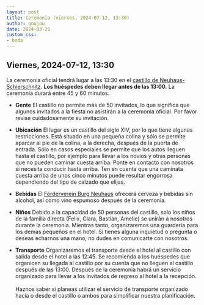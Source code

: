 ```yaml
---
layout: post
title: Ceremonia (viernes, 2024-07-12, 13:30)
author: goujou
date: 2024-03-21
custom_css:
- boda
---
```


## Viernes, 2024-07-12, 13:30
La ceremonia oficial tendrá lugar a las 13:30 en el [castillo de Neuhaus-Schierschnitz](https://www.coburg-rennsteig.de/poi/burg-neuhaus).
**Los huéspedes deben llegar antes de las 13:00.**
La ceremonia durará entre 45 y 60 minutos.

- **Gente**
    El castillo no permite más de 50 invitados, lo que significa que algunos invitados a la fiesta no asistirán a la ceremonia oficial.
    Por favor revise cuidadosamente su invitación.

- **Ubicación**
    El lugar es un castillo del siglo XIV, por lo que tiene algunas restricciones.
    Está situado en una pequeña colina y sólo se permite aparcar al pie de la colina, a la derecha, después de la puerta de entrada.
    Sólo en casos especiales se permite que los autos lleguen hasta el castillo, por ejemplo para llevar a los novios y otras personas que no pueden caminar cuesta arriba.
    Ponte en contacto con nosotros si necesita conducir hasta arriba.
    Ten en cuenta que una caminata cuesta arriba de unos cinco minutos puede resultar engorrosa dependiendo del tipo de calzado que elijas.

- **Bebidas**
    El [Förderverein Burg Neuhaus](https://foerderverein-burg-neuhaus.de/) ofrecerá cerveza y bebidas sin alcohol, así como vino espumoso después de la ceremonia.

- **Niños**
    Debido a la capacidad de 50 personas del castillo, solo los niños de la familia directa (Felix, Clara, Bastian, Amelie) se unirán a nosotros durante la ceremonia.
    Mientras tanto, organizaremos una guardería para los demás pequeños en el hotel.
    Si tienes alguna inquietud o pregunta o deseas echarnos una mano, no dudes en comunicarte con nosotros.


- **Transporte**
    Organizaremos el transporte desde el hotel al castillo con salida desde el hotel a las 12:45.
    Se recomienda a los huéspedes que organicen su llegada al castillo por su cuenta que no lleguen al castillo después de las 13:00.
    Después de la ceremonia habrá un servicio organizado para llevar a los invitados de regreso al hotel a la recepción.
    <br><br>
    Haznos saber si planeas utilizar el servicio de transporte organizado hacia o desde el castillo o ambos para simplificar nuestra planificación.



